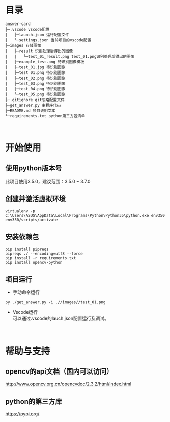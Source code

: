 # 目录 
```
answer-card  
├─.vscode vscode配置  
|   ├─launch.json 运行配置文件  
|   └─settings.json 当前项目的vscode配置  
├─images 存储图像  
|   ├─result 识别处理后得出的图像  
|   |   └─test_01_result.png test_01.png识别处理后得出的图像  
|   ├─example_test.png 待识别图像模板  
|   ├─test_01.jpg 待识别图像  
|   ├─test_01.png 待识别图像  
|   ├─test_02.png 待识别图像  
|   ├─test_03.png 待识别图像  
|   ├─test_04.png 待识别图像  
|   └─test_05.png 待识别图像  
├─.gitignore git忽略配置文件  
├─get_answer.py 主程序代码  
├─README.md 项目说明文本  
└─requirements.txt python第三方包清单  
```
<br/>


# 开始使用

## 使用python版本号  
此项目使用3.5.0，建议范围：3.5.0 ~ 3.7.0    
 
## 创建并激活虚拟环境  
```shell  
virtualenv -p C:\Users\ASUS\AppData\Local\Programs\Python\Python35\python.exe env350  
env350/scripts/activate  
```  
## 安装依赖包  
```shell  
pip install pipreqs  
pipreqs ./ --encoding=utf8 --force  
pip install -r requirements.txt  
pip install opencv-python  
```  

## 项目运行  
+ 手动命令运行  
```shell  
py ./get_answer.py -i .//images//test_01.png  
```  
+ Vscode运行  
可以通过.vscode的lauch.json配置运行及调试。  
<br/>

# 帮助与支持
## opencv的api文档（国内可以访问）  
http://www.opencv.org.cn/opencvdoc/2.3.2/html/index.html 

## python的第三方库  
https://pypi.org/  